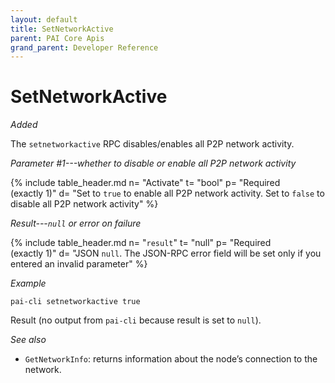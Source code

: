 ```yaml
---
layout: default
title: SetNetworkActive
parent: PAI Core Apis
grand_parent: Developer Reference
---
```


SetNetworkActive
=======================

*Added*

The `setnetworkactive` RPC disables/enables all P2P network activity.

*Parameter #1---whether to disable or enable all P2P network activity*

{% include table_header.md
  n= "Activate"
  t= "bool"
  p= "Required<br>(exactly 1)"
  d= "Set to `true` to enable all P2P network activity. Set to `false` to disable all P2P network activity"
%}

*Result---`null` or error on failure*

{% include table_header.md
  n= "`result`"
  t= "null"
  p= "Required<br>(exactly 1)"
  d= "JSON `null`.  The JSON-RPC error field will be set only if you entered an invalid parameter"
%}

*Example*

```
pai-cli setnetworkactive true
```

Result (no output from `pai-cli` because result is set to `null`).

*See also*

* `GetNetworkInfo`: returns information about the node’s connection to the network.
